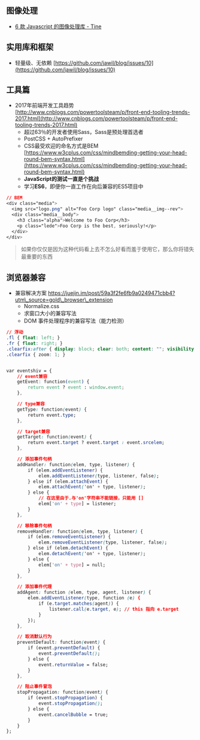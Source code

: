 ## 图像处理

* [6 款 Javascript 的图像处理库 - Tine](https://juejin.im/post/58c0edac0ce4630054592a78?utm_source=gold_browser_extension)

## 实用库和框架

* 轻量级、无依赖  [https://github.com/jawil/blog/issues/10](https://github.com/jawil/blog/issues/10)

## 工具篇

* 2017年前端开发工具趋势 [http://www.cnblogs.com/powertoolsteam/p/front-end-tooling-trends-2017.html](http://www.cnblogs.com/powertoolsteam/p/front-end-tooling-trends-2017.html)
  * 超过63％的开发者使用Sass，Sass是预处理首选者
  * PostCSS + AutoPrefixer
  * CSS最受欢迎的命名方式是BEM  [https://www.w3cplus.com/css/mindbemding-getting-your-head-round-bem-syntax.html](https://www.w3cplus.com/css/mindbemding-getting-your-head-round-bem-syntax.html)
  * **JavaScript的测试一直是个挑战**
  * 学习**ES6**，即便你一直工作在向后兼容的ES5项目中

```css
// BEM
<div class="media">
  <img src="logo.png" alt="Foo Corp logo" class="media__img--rev">
  <div class="media__body">
    <h3 class="alpha">Welcome to Foo Corp</h3>
    <p class="lede">Foo Corp is the best, seriously!</p>
  </div>
</div>
```

> 如果你仅仅是因为这种代码看上去不怎么好看而羞于使用它，那么你将错失最重要的东西

## 浏览器兼容

* 兼容解决方案  https://juejin.im/post/59a3f2fe6fb9a0249471cbb4?utm\_source=gold\_browser\_extension
  * Normalize.css
  * 求窗口大小的兼容写法
  * DOM 事件处理程序的兼容写法（能力检测）

```css
// 浮动
.fl { float: left; }
.fr { float: right; }
.clearfix:after { display: block; clear: both; content: ""; visibility: hidden; height: 0; }
.clearfix { zoom: 1; }


var eventshiv = {
    // event兼容
    getEvent: function(event) {
        return event ? event : window.event;
    },

    // type兼容
    getType: function(event) {
        return event.type;
    },

    // target兼容
    getTarget: function(event) {
        return event.target ? event.target : event.srcelem;
    },

    // 添加事件句柄
    addHandler: function(elem, type, listener) {
        if (elem.addEventListener) {
            elem.addEventListener(type, listener, false);
        } else if (elem.attachEvent) {
            elem.attachEvent('on' + type, listener);
        } else {
            // 在这里由于.与'on'字符串不能链接，只能用 []
            elem['on' + type] = listener;
        }
    },

    // 移除事件句柄
    removeHandler: function(elem, type, listener) {
        if (elem.removeEventListener) {
            elem.removeEventListener(type, listener, false);
        } else if (elem.detachEvent) {
            elem.detachEvent('on' + type, listener);
        } else {
            elem['on' + type] = null;
        }
    },

    // 添加事件代理
    addAgent: function (elem, type, agent, listener) {
        elem.addEventListener(type, function (e) {
            if (e.target.matches(agent)) {
                listener.call(e.target, e); // this 指向 e.target
            }
        });
    },

    // 取消默认行为
    preventDefault: function(event) {
        if (event.preventDefault) {
            event.preventDefault();
        } else {
            event.returnValue = false;
        }
    },

    // 阻止事件冒泡
    stopPropagation: function(event) {
        if (event.stopPropagation) {
            event.stopPropagation();
        } else {
            event.cancelBubble = true;
        }
    }
};
```



